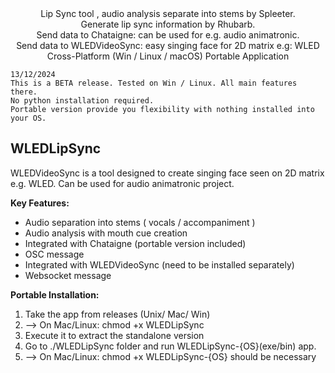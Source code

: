 
<div align=center>
Lip Sync tool , audio analysis separate into stems by Spleeter.<br>
Generate lip sync information by Rhubarb.<br>
Send data to Chataigne: can be used for e.g. audio animatronic.<br>
Send data to WLEDVideoSync: easy singing face for 2D matrix e.g: WLED<br>
Cross-Platform (Win / Linux / macOS) Portable Application
</div>

```
13/12/2024
This is a BETA release. Tested on Win / Linux. All main features there. 
No python installation required.
Portable version provide you flexibility with nothing installed into your OS.
```

## WLEDLipSync

WLEDVideoSync is a tool designed to create singing face seen on 2D matrix e.g. WLED. Can be used for audio animatronic project.

**Key Features:**
- Audio separation into stems ( vocals / accompaniment )
- Audio analysis with mouth cue creation
- Integrated with Chataigne (portable version included)
- OSC message
- Integrated with WLEDVideoSync (need to be installed separately)
- Websocket message

**Portable Installation:**
1. Take the app from releases (Unix/ Mac/ Win)
2. --> On Mac/Linux: chmod +x WLEDLipSync
3. Execute it to extract the standalone version
4. Go to ./WLEDLipSync folder and run WLEDLipSync-{OS}(exe/bin) app.
5. --> On Mac/Linux: chmod +x WLEDLipSync-{OS} should be necessary
